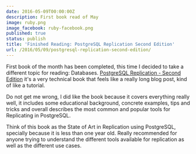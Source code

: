 ```yaml
---
date: 2016-05-09T00:00:00Z
description: First book read of May
image: ruby.png
image_facebook: ruby-facebook.png
published: true
status: publish
title: 'Finished Reading: PostgreSQL Replication Second Edition'
url: /2016/05/09/postgresql-replication-second-edition/
---
```


First book of the month has been completed, this time I decided to take a different topic for reading: Databases. [PostgreSQL Replication - Second Edition](https://www.packtpub.com/big-data-and-business-intelligence/postgresql-replication-second-edition) it's a very technical book that feels like a really long blog post, kind of like a tutorial.

Do not get me wrong, I did like the book because it covers everything really well, it includes some educational background, concrete examples, tips and tricks and overall describes the most common and popular tools for Replicating in PostgreSQL.

Think of this book as the State of Art in Replication using PostgreSQL, specially because it is less than one year old. Really recommended for anyone trying to understand the different tools available for replication as well as the different use cases.
